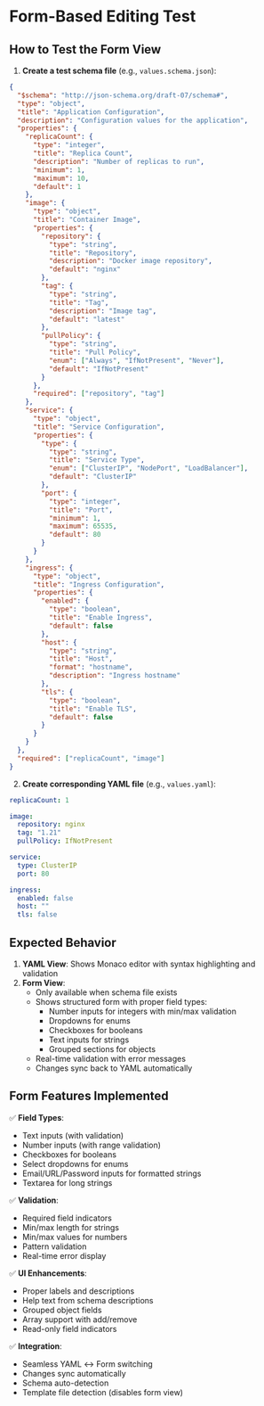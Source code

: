 # Form-Based Editing Test

## How to Test the Form View

1. **Create a test schema file** (e.g., `values.schema.json`):
```json
{
  "$schema": "http://json-schema.org/draft-07/schema#",
  "type": "object",
  "title": "Application Configuration",
  "description": "Configuration values for the application",
  "properties": {
    "replicaCount": {
      "type": "integer",
      "title": "Replica Count",
      "description": "Number of replicas to run",
      "minimum": 1,
      "maximum": 10,
      "default": 1
    },
    "image": {
      "type": "object",
      "title": "Container Image",
      "properties": {
        "repository": {
          "type": "string",
          "title": "Repository",
          "description": "Docker image repository",
          "default": "nginx"
        },
        "tag": {
          "type": "string",
          "title": "Tag",
          "description": "Image tag",
          "default": "latest"
        },
        "pullPolicy": {
          "type": "string",
          "title": "Pull Policy",
          "enum": ["Always", "IfNotPresent", "Never"],
          "default": "IfNotPresent"
        }
      },
      "required": ["repository", "tag"]
    },
    "service": {
      "type": "object",
      "title": "Service Configuration",
      "properties": {
        "type": {
          "type": "string",
          "title": "Service Type",
          "enum": ["ClusterIP", "NodePort", "LoadBalancer"],
          "default": "ClusterIP"
        },
        "port": {
          "type": "integer",
          "title": "Port",
          "minimum": 1,
          "maximum": 65535,
          "default": 80
        }
      }
    },
    "ingress": {
      "type": "object",
      "title": "Ingress Configuration",
      "properties": {
        "enabled": {
          "type": "boolean",
          "title": "Enable Ingress",
          "default": false
        },
        "host": {
          "type": "string",
          "title": "Host",
          "format": "hostname",
          "description": "Ingress hostname"
        },
        "tls": {
          "type": "boolean",
          "title": "Enable TLS",
          "default": false
        }
      }
    }
  },
  "required": ["replicaCount", "image"]
}
```

2. **Create corresponding YAML file** (e.g., `values.yaml`):
```yaml
replicaCount: 1

image:
  repository: nginx
  tag: "1.21"
  pullPolicy: IfNotPresent

service:
  type: ClusterIP
  port: 80

ingress:
  enabled: false
  host: ""
  tls: false
```

## Expected Behavior

1. **YAML View**: Shows Monaco editor with syntax highlighting and validation
2. **Form View**: 
   - Only available when schema file exists
   - Shows structured form with proper field types:
     - Number inputs for integers with min/max validation
     - Dropdowns for enums
     - Checkboxes for booleans
     - Text inputs for strings
     - Grouped sections for objects
   - Real-time validation with error messages
   - Changes sync back to YAML automatically

## Form Features Implemented

✅ **Field Types**:
- Text inputs (with validation)
- Number inputs (with range validation)
- Checkboxes for booleans
- Select dropdowns for enums
- Email/URL/Password inputs for formatted strings
- Textarea for long strings

✅ **Validation**:
- Required field indicators
- Min/max length for strings
- Min/max values for numbers
- Pattern validation
- Real-time error display

✅ **UI Enhancements**:
- Proper labels and descriptions
- Help text from schema descriptions
- Grouped object fields
- Array support with add/remove
- Read-only field indicators

✅ **Integration**:
- Seamless YAML ↔ Form switching
- Changes sync automatically
- Schema auto-detection
- Template file detection (disables form view)